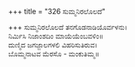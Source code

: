 +++
title = "326 ಸುಮ್ಮನಿರಲೊಲದೆ"

+++
ಸುಮ್ಮನಿರಲೊಲದೆ ತನಗೊಡನಾಡಿಯೊರ್ವಳನು।  
ನಿರ್ಮಿಸಿ ನಿಜಾಂಶದಿಂ ಮಾಯೆಯೆಂಬವಳಿಂ॥  
ದುಣ್ಮಿದ ಜಗಜ್ಜಾಲಗಳಲಿ ವಿಹರಿಸುತಿರುವ।  
ಬೊಮ್ಮನಾಟವ ಮೆರಸೊ - ಮಂಕುತಿಮ್ಮ॥  
